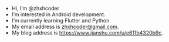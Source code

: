 - Hi, I’m @zhxhcoder
- I’m interested in Android development. 
- I’m currently learning Flutter and Python.
- My email address is zhxhcoder@gmail.com.
- My blog address is https://www.jianshu.com/u/e61fb4320b9c.

